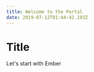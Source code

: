 ```yaml
---
title: Welcome to the Portal
date: 2019-07-12T01:44:42.193Z
---
```

# Title

Let's start with Ember
